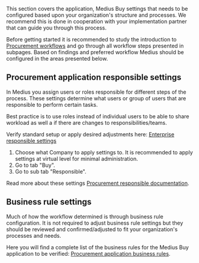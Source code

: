 This section covers the application, Medius Buy settings that needs to be configured based upon your organization's structure and processes. 
We recommend this is done in cooperation with your implementation partner that can guide you through this process.

Before getting started it is recommended to study the introduction to [Procurement workflows](https://success.mediusflow.com/documentation/administration_guide/applications/procurement/workflow/) and go through all workflow steps presented in subpages. 
Based on findings and preferred workflow Medius should be configured in the areas presented below.

## Procurement application responsible settings
In Medius you assign users or roles responsible for different steps of the process. 
These settings determine what users or group of users that are responsible to perform certain tasks.

Best practice is to use roles instead of individual users to be able to share workload as well a if 
there are changes to responsibilities/teams. 

Verify standard setup or apply desired adjustments here: [Enterprise responsible settings](https://cloud.mediusflow.com/$TenantNameQA/#/Administration/Medius.Core.Entities.Company)

1. Choose what Company to apply settings to. It is recommended to apply settings at virtual level for minimal administration.
2. Go to tab "Buy".
3. Go to sub tab "Responsible".

Read more about these settings [Procurement responsible documentation](https://success.mediusflow.com/documentation/administration_guide/administration_pages/company/procurement/#responsible).

## Business rule settings
Much of how the workflow determined is through business rule configuration. It is not required to adjust business rule settings but they should be reviewed and confirmed/adjusted to fit your organization's processes and needs. 

Here you will find a complete list of the business rules for the Medius Buy application to be verified: [Procurement application business rules](https://success.mediusflow.com/documentation/administration_guide/perspectives_and_business_rules/#procurement).
